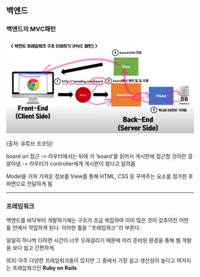 ## 백엔드



### 백엔드의 MVC패턴

<img src="./source/구조.PNG">

(출처: 유튜브 조코딩)

board url 접근 -> 라우터에서는 뒤에 거 'board'를 읽어서 게시판에 접근할 것이란 걸 알아냄 -> 라우터가 controller에게 게시판이 왔다고 알려줌

Model을 거쳐 가져온 정보를 View를 통해 HTML, CSS 등 꾸며주는 요소를 첨가한 후 화면으로 전달하게 됨

---

### 프레임워크

백엔드를 바닥부터 개발하기에는 구조가 조금 복잡하여 이미 많은 것이 갖추어진 어떤 틀 안에서 작업하게 된다. 이러한 틀을 ''프레임워크''라 부른다.

일일히 하나씩 다하면 시간이 너무 오래걸리기 때문에 미리 준비된 환경을 통해 웹 개발을 보다 쉽고 간편하게.

(EX) 아주 다양한 프레임워크들이 있지만 그 중에서 가장 쉽고 생산성이 높다고 여겨지는 프레임워크인 **Ruby on Rails**

